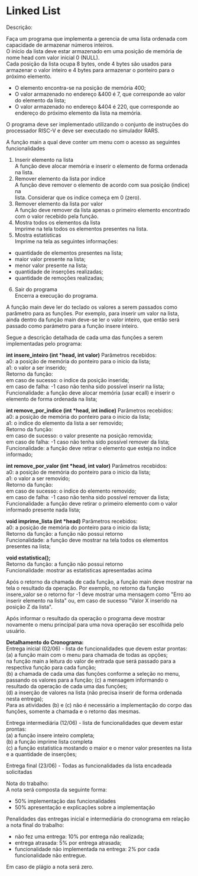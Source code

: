 # Linked List


Descrição:

Faça um programa que implementa a gerencia de uma lista ordenada com capacidade de armazenar números inteiros.  
O inicio da lista deve estar armazenado em uma posição de memória de nome head com valor inicial 0 (NULL).  
Cada posição da lista ocupa 8 bytes, onde 4 bytes são usados para armazenar o valor inteiro e 4 bytes para armazenar o ponteiro para o próximo elemento.  

- O elemento encontra-se na posição de memória 400;  
- O valor armazenado no endereço &400 é 7, que corresponde ao valor do elemento da lista;  
- O valor armazenado no endereço &404 é 220, que corresponde ao endereço do próximo elemento da lista na memória.  

O programa deve ser implementado utilizando o conjunto de instruções do processador RISC-V e deve ser executado no simulador RARS.  

A função main a qual deve conter um menu com o acesso as seguintes funcionalidades  
1) Inserir elemento na lista  
A função deve alocar memória e inserir o elemento de forma ordenada na lista.  
2) Remover elemento da lista por indice  
A função deve remover o elemento de acordo com sua posição (indice) na  
lista. Considerar que os indice começa em 0 (zero).  
3) Remover elemento da lista por valor  
A função deve remover da lista apenas o primeiro elemento encontrado com o valor recebido pela função.  
4) Mostra todos os elementos da lista  
Imprime na tela todos os elementos presentes na lista.  
5) Mostra estatísticas  
Imprime na tela as seguintes informações: 
- quantidade de elementos presentes na lista; 
- maior valor presente na lista;  
- menor valor presente na lista;  
- quantidade de inserções realizadas;   
- quantidade de remoções realizadas;  

6) Sair do programa  
Encerra a execução do programa.  

A função main deve ler do teclado os valores a serem passados como parâmetro para as funções. Por exemplo, para inserir um valor na lista, ainda dentro da função main deve-se ler o valor inteiro, que então será passado como parámetro para a função insere inteiro.

Segue a descrição detalhada de cada uma das funções a serem implementadas pelo programa:

**int insere\_inteiro (int \*head, int valor)**
Parâmetros recebidos:  
a0: a posição de memória do ponteiro para o inicio da lista;  
a1: o valor a ser inserido;  
Retorno da função:  
em caso de sucesso: o indice da posição inserida;  
em caso de falha: -1 caso não tenha sido possível inserir na lista;  
Funcionalidade: a função deve alocar memória (usar ecall) e inserir o elemento de forma ordenada na lista;  


**int remove\_por\_indice (int \*head, int indice)**
Parâmetros recebidos:  
a0: a posição de memória do ponteiro para o inicio da lista;  
a1: o indice do elemento da lista a ser removido;  
Retorno da função:  
em caso de sucesso: o valor presente na posição removida;  
em caso de falha: -1 caso não tenha sido possível remover da lista;  
Funcionalidade: a função deve retirar o elemento que esteja no indice informado;  

**int remove\_por\_valor (int \*head, int valor)**
Parâmetros recebidos:  
a0: a posição de memória do ponteiro para o inicio da lista;  
a1: o valor a ser removido;  
Retorno da função:  
    em caso de sucesso: o indice do elemento removido;  
    em caso de falha: -1 caso não tenha sido possível remover da lista;  
Funcionalidade: a função deve retirar o primeiro elemento com o valor informado presente nada lista;  

**void imprime\_lista (int \*head)**
Parâmetros recebidos:  
a0: a posição de memória do ponteiro para o inicio da lista;  
Retorno da função: a função não possui retorno  
Funcionalidade: a função deve mostrar na tela todos os elementos presentes na lista;  


**void estatistica();**  
Retorno da função: a função não possui retorno  
Funcionalidade: mostrar as estatisticas apresentadas acima  

Após o retorno da chamada de cada função, a função main deve mostrar na tela o resultado da operação. Por exemplo, no retorno da função insere_valor se o retorno for -1 deve mostrar uma mensagem como "Erro ao inserir elemento na lista" ou, em caso de
sucesso "Valor X inserido na posição Z da lista".  

Após informar o resultado da operação o programa deve mostrar novamente o menu principal para uma nova operação ser escolhida pelo usuário.  

**Detalhamento do Cronograma:**  
Entrega inicial (02/06) - lista de funcionalidades que devem estar prontas:  
(a) a função main com o menu para chamada de todas as opções;  
na função main a leitura do valor de entrada que será passado para a respectiva função para cada função;  
(b) a chamada de cada uma das funções conforme a seleção no menu, passando os valores para a função;
(c) a mensagem informando o resultado da operação de cada uma das funções;  
(d) a inserção de valores na lista (não precisa inserir de forma ordenada nesta entrega);  
Para as atividades (b) e (c) não é necessário a implementação do corpo das funções, somente a chamada e o retorno das mesmas.  


Entrega intermediária (12/06) - lista de funcionalidades que devem estar prontas:  
(a) a função insere inteiro completa;  
(b) a função imprime lista completa  
(c) a função estatistica mostando o maior e o menor valor presentes na lista e a quantidade de inserções;  

Entrega final (23/06) - Todas as funcionalidades da lista encadeada solicitadas  

Nota do trabalho:  
A nota será composta da seguinte forma:  
- 50% implementação das funcionalidades  
- 50% apresentação e explicações sobre a implementação  

Penalidades das entregas inicial e intermediária do cronograma em relação a nota final do trabalho:  
- não fez uma entrega: 10% por entrega não realizada;  
- entrega atrasada: 5% por entrega atrasada;  
- funcionalidade não implementada na entrega: 2% por cada funcionalidade não entregue.  

Em caso de plágio a nota será zero.  